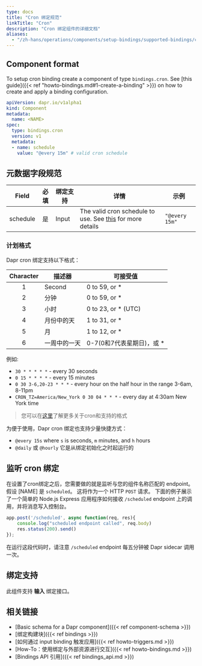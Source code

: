 ```yaml
---
type: docs
title: "Cron 绑定规范"
linkTitle: "Cron"
description: "Cron 绑定组件的详细文档"
aliases:
  - "/zh-hans/operations/components/setup-bindings/supported-bindings/cron/"
---
```


## Component format

To setup cron binding create a component of type `bindings.cron`. See [this guide]({{< ref "howto-bindings.md#1-create-a-binding" >}}) on how to create and apply a binding configuration.


```yaml
apiVersion: dapr.io/v1alpha1
kind: Component
metadata:
  name: <NAME>
spec:
  type: bindings.cron
  version: v1
  metadata:
  - name: schedule
    value: "@every 15m" # valid cron schedule
```

## 元数据字段规范

| Field    | 必填 | 绑定支持  | 详情                                                                            | 示例             |
| -------- |:--:| ----- | ----------------------------------------------------------------------------- | -------------- |
| schedule | 是  | Input | The valid cron schedule to use. See [this](#schedule-format) for more details | `"@every 15m"` |

### 计划格式

Dapr cron 绑定支持以下格式：

| Character | 描述器    | 可接受值                |
|:---------:| ------ | ------------------- |
|     1     | Second | 0 to 59, or *       |
|     2     | 分钟     | 0 to 59, or *       |
|     3     | 小时     | 0 to 23, or * (UTC) |
|     4     | 月份中的天  | 1 to 31, or *       |
|     5     | 月      | 1 to 12, or *       |
|     6     | 一周中的一天 | 0-7(0和7代表星期日)，或 *   |

例如:

* `30 * * * * *` - every 30 seconds
* `0 15 * * * *` - every 15 minutes
* `0 30 3-6,20-23 * * *` - every hour on the half hour in the range 3-6am, 8-11pm
* `CRON_TZ=America/New_York 0 30 04 * * *` - every day at 4:30am New York time

> 您可以在[这里](https://en.wikipedia.org/wiki/Cron)了解更多关于cron和支持的格式

为便于使用，Dapr cron 绑定也支持少量快捷方式：

* `@every 15s` where `s` is seconds, `m` minutes, and `h` hours
* `@daily` 或 `@hourly` 它是从绑定初始化之时起运行的

## 监听 cron 绑定

在设置了cron绑定之后，您需要做的就是监听与您的组件名称匹配的 endpoint。 假设 [NAME] 是 `scheduled`。 这将作为一个 HTTP `POST` 请求。 下面的例子展示了一个简单的 Node.js Express 应用程序如何接收 `/scheduled` endpoint 上的调用，并将消息写入控制台。

```js
app.post('/scheduled', async function(req, res){
    console.log("scheduled endpoint called", req.body)
    res.status(200).send()
});
```

在运行这段代码时，请注意 `/scheduled` endpoint 每五分钟被 Dapr sidecar 调用一次。


## 绑定支持

此组件支持 **输入** 绑定接口。

## 相关链接

- [Basic schema for a Dapr component]({{< ref component-schema >}})
- [绑定构建块]({{< ref bindings >}})
- [如何通过 input binding 触发应用]({{< ref howto-triggers.md >}})
- [How-To：使用绑定与外部资源进行交互]({{< ref howto-bindings.md >}})
- [Bindings API 引用]({{< ref bindings_api.md >}})
